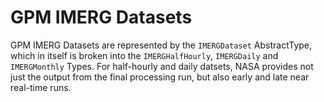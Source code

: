 # GPM IMERG Datasets

GPM IMERG Datasets are represented by the `IMERGDataset` AbstractType, which in itself is broken into the `IMERGHalfHourly`, `IMERGDaily` and `IMERGMonthly` Types.  For half-hourly and daily datsets, NASA provides not just the output from the final processing run, but also early and late near real-time runs.
